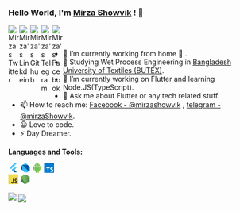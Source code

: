 ### Hello World, I'm <a href="https://iamirzashowvik.github.io/portfolio/">Mirza Showvik</a> ! 👋


<a href="https://twitter.com/Mirza09206465">
  <img align="left" alt="Mirza's Twitter" width="22px" src="https://cdn.jsdelivr.net/npm/simple-icons@v3/icons/twitter.svg" />
</a>
<a href="https://linkedin.com/in/mirzashowvik">
  <img align="left" alt="Mirza's Linkdein" width="22px" src="https://cdn.jsdelivr.net/npm/simple-icons@v3/icons/linkedin.svg" />
</a>
<a href="https://github.com/iamirzashowvik">
  <img align="left" alt="Mirza's Github" width="22px" src="https://cdn.jsdelivr.net/npm/simple-icons@v3/icons/github.svg" />
</a>
<a href="https://t.me/mirzaShowvik">
  <img align="left" alt="Mirza's Telegram" width="22px" src="https://cdn.jsdelivr.net/npm/simple-icons@v3/icons/telegram.svg" />
</a>
<a href="https://www.facebook.com/mirzashowvik/">
  <img align="left" alt="Mirza's Facebook" width="22px" src="https://cdn.jsdelivr.net/npm/simple-icons@v3/icons/facebook.svg" />
</a>


<br/>
<br/>


- 🔭 I’m currently working from home 🏫 .
- 🏫 Studying Wet Process Engineering  in  [Bangladesh University of Textiles (BUTEX)](https://www.butex.edu.bd/).
- 🌱 I’m currently working on Flutter and learning Node.JS(TypeScript).
- 💬 Ask me about Flutter or any tech related stuff.
- 📫 How to reach me: [Facebook - @mirzashowvik](https://fb.com/mirzashowvik) , [telegram - @mirzaShowvik](https://t.me/mirzaShowvik).
- 😀 Love to code.
- ⚡ Day Dreamer.
  
**Languages and Tools:**  

<code><img height="20" src="https://raw.githubusercontent.com/github/explore/80688e429a7d4ef2fca1e82350fe8e3517d3494d/topics/flutter/flutter.png"></code>
<code><img height="20" src="https://raw.githubusercontent.com/github/explore/80688e429a7d4ef2fca1e82350fe8e3517d3494d/topics/dart/dart.png"></code>
<code><img height="20" src="https://raw.githubusercontent.com/github/explore/80688e429a7d4ef2fca1e82350fe8e3517d3494d/topics/android/android.png"></code>
<code><img height="20" src="https://raw.githubusercontent.com/github/explore/80688e429a7d4ef2fca1e82350fe8e3517d3494d/topics/typescript/typescript.png"></code>  
<code><img height="20" src="https://raw.githubusercontent.com/github/explore/80688e429a7d4ef2fca1e82350fe8e3517d3494d/topics/javascript/javascript.png"></code>
<code><img height="20" src="https://raw.githubusercontent.com/github/explore/80688e429a7d4ef2fca1e82350fe8e3517d3494d/topics/nodejs/nodejs.png"></code>    


<img src="https://github-readme-stats.vercel.app/api?username=iamirzashowvik&&show_icons=true&title_color=ffffff&icon_color=bb2acf&text_color=daf7dc&bg_color=191919">

<a href="https://github.com/iamirzashowvik">
  <img align="center" src="https://github-readme-stats.vercel.app/api/top-langs/?username=iamirzashowvik&theme=dark&hide_langs_below=1" />
</a>
